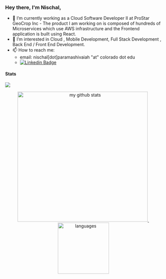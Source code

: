### Hey there, I'm Nischal,

- 🔭 I’m currently working as a Cloud Software Developer II at ProStar GeoCrop Inc - The product I am working on is composed of hundreds of Microservices which use AWS infrastructure and the Frontend application is built using React.
- 👀 I’m interested in Cloud , Mobile Development,  Full Stack Development , Back End / Front End Development.
- 📫 How to reach me:
  - email: nischal[dot]paramashivaiah "at" colorado dot edu
  - [![Linkedin Badge](https://img.shields.io/badge/-NischalParamashivaiah-blue?style=flat-square&logo=Linkedin&logoColor=white&link=https://www.linkedin.com/in/nischal-hp/)](https://www.linkedin.com/in/nischal-hp/)


#### Stats

![](https://komarev.com/ghpvc/?username=nischal-hp)

<!-- status codes -->
<a align="center" href="https://arshiamidos.github.io">
    <p align="center">
    <img src="https://github-readme-stats.vercel.app/api?username=nischal-hp&show_icons=true&theme=tokyonight" alt="my github stats" width="420"/>&nbsp;<img src="https://github-readme-stats.vercel.app/api/top-langs/?username=nischal-hp&layout=compact&theme=tokyonight" alt="languages" height="165">
    </p>
</a>



<!---
nischal-hp/nischal-hp is a ✨ special ✨ repository because its `README.md` (this file) appears on your GitHub profile.
You can click the Preview link to take a look at your changes.

- 👋 Hi, I’m @nischal-hp
- 👀 I’m interested in ...
- 🌱 I’m currently learning ...
- 💞️ I’m looking to collaborate on ...
- 📫 How to reach me ...
--->
